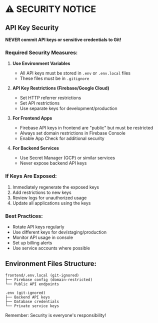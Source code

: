 # ⚠️ SECURITY NOTICE

## API Key Security

**NEVER commit API keys or sensitive credentials to Git!**

### Required Security Measures:

1. **Use Environment Variables**
   - All API keys must be stored in `.env` or `.env.local` files
   - These files must be in `.gitignore`

2. **API Key Restrictions (Firebase/Google Cloud)**
   - Set HTTP referrer restrictions
   - Set API restrictions
   - Use separate keys for development/production

3. **For Frontend Apps**
   - Firebase API keys in frontend are "public" but must be restricted
   - Always set domain restrictions in Firebase Console
   - Enable App Check for additional security

4. **For Backend Services**
   - Use Secret Manager (GCP) or similar services
   - Never expose backend API keys

### If Keys Are Exposed:

1. Immediately regenerate the exposed keys
2. Add restrictions to new keys
3. Review logs for unauthorized usage
4. Update all applications using the keys

### Best Practices:

- Rotate API keys regularly
- Use different keys for dev/staging/production
- Monitor API usage in console
- Set up billing alerts
- Use service accounts where possible

## Environment Files Structure:

```
frontend/.env.local (git-ignored)
├── Firebase config (domain-restricted)
└── Public API endpoints

.env (git-ignored)
├── Backend API keys
├── Database credentials
└── Private service keys
```

Remember: Security is everyone's responsibility!